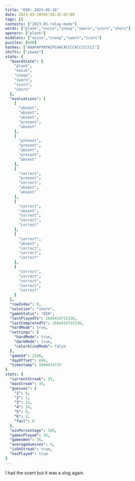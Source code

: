 ```yaml
---
title: "698: 2023-05-18"
date: 2023-05-18T05:58:35-07:00
tags: []
contests: ["2023-05-relay-mode"]
words: ["plank","noise","snoop","sworn","scorn","shorn"]
openers: ["plank"]
middlers: ["noise","snoop","sworn","scorn"]
puzzles: [698]
hashes: ["AAAPAPPAPACPCAACACCCCACCCCCCCC"]
shifts: ["yowax"]
state: {
  "boardState": [
    "plank",
    "noise",
    "snoop",
    "sworn",
    "scorn",
    "shorn"
  ],
  "evaluations": [
    [
      "absent",
      "absent",
      "absent",
      "present",
      "absent"
    ],
    [
      "present",
      "present",
      "absent",
      "present",
      "absent"
    ],
    [
      "correct",
      "present",
      "correct",
      "absent",
      "absent"
    ],
    [
      "correct",
      "absent",
      "correct",
      "correct",
      "correct"
    ],
    [
      "correct",
      "absent",
      "correct",
      "correct",
      "correct"
    ],
    [
      "correct",
      "correct",
      "correct",
      "correct",
      "correct"
    ]
  ],
  "rowIndex": 6,
  "solution": "shorn",
  "gameStatus": "WIN",
  "lastPlayedTs": 1684414715336,
  "lastCompletedTs": 1684414715336,
  "hardMode": true,
  "settings": {
    "hardMode": true,
    "darkMode": true,
    "colorblindMode": false
  },
  "gameId": 2106,
  "dayOffset": 698,
  "timestamp": 1684414715
}
stats: {
  "currentStreak": 35,
  "maxStreak": 35,
  "guesses": {
    "1": 0,
    "2": 1,
    "3": 11,
    "4": 14,
    "5": 8,
    "6": 2,
    "fail": 0
  },
  "winPercentage": 100,
  "gamesPlayed": 36,
  "gamesWon": 36,
  "averageGuesses": 4,
  "isOnStreak": true,
  "hasPlayed": true
}
---
```

<!-- more -->
I had the scent but it was a slog again.
